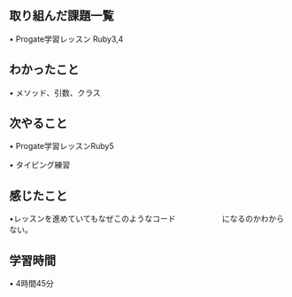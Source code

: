 ## 取り組んだ課題一覧
• Progate学習レッスン Ruby3,4

## わかったこと
• メソッド、引数、クラス

## 次やること
• Progate学習レッスンRuby5

• タイピング練習

## 感じたこと
•レッスンを進めていてもなぜこのようなコード　　　　　　になるのかわからない。

## 学習時間
• 4時間45分

